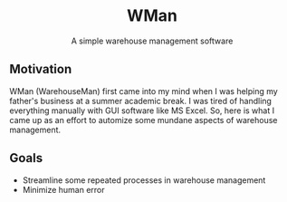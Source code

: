 <div align="center">

# WMan

A simple warehouse management software
</div>

## Motivation
WMan (WarehouseMan) first came into my mind when I was helping my father's business at a summer academic break.
I was tired of handling everything manually with GUI software like MS Excel. So, here is
what I came up as an effort to automize some mundane aspects of warehouse management.

## Goals
- Streamline some repeated processes in warehouse management
- Minimize human error